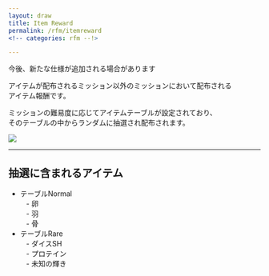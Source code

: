 ```yaml
---
layout: draw
title: Item Reward
permalink: /rfm/itemreward
<!-- categories: rfm --!>

---
```

<p class="alert alert-info">今後、新たな仕様が追加される場合があります</p>

アイテムが配布されるミッション以外のミッションにおいて配布される<br>
アイテム報酬です。<br>

ミッションの難易度に応じてアイテムテーブルが設定されており、<br>
そのテーブルの中からランダムに抽選され配布されます。<br>

<img src="http://web.njj12.net/public/images/rfm/perfectwin.png"><br>


---------------------------------------
## 抽選に含まれるアイテム


- テーブルNormal  
    - 卵  
    - 羽  
    - 骨  
- テーブルRare  
    - ダイスSH  
    - プロテイン  
    - 未知の輝き  
  
    
